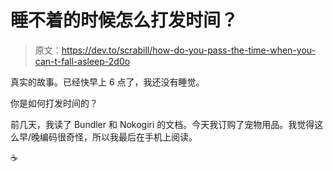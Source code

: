 # 睡不着的时候怎么打发时间？

> 原文：<https://dev.to/scrabill/how-do-you-pass-the-time-when-you-can-t-fall-asleep-2d0o>

真实的故事。已经快早上 6 点了，我还没有睡觉。

你是如何打发时间的？

前几天，我读了 Bundler 和 Nokogiri 的文档。今天我订购了宠物用品。我觉得这么早/晚编码很奇怪，所以我最后在手机上阅读。

☕